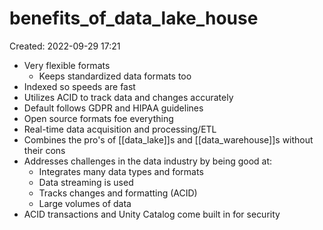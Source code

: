 # benefits_of_data_lake_house
Created: 2022-09-29 17:21

- Very flexible formats
	- Keeps standardized data formats too
- Indexed so speeds are fast
- Utilizes ACID to track data and changes accurately
- Default follows GDPR and HIPAA guidelines
- Open source formats foe everything
- Real-time data acquisition and processing/ETL
- Combines the pro's of [[data_lake]]s and [[data_warehouse]]s without their cons
- Addresses challenges in the data industry by being good at:
	- Integrates many data types and formats
	- Data streaming is used
	- Tracks changes and formatting (ACID)
	- Large volumes of data 
- ACID transactions and Unity Catalog come built in for security